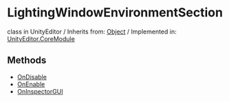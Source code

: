 # LightingWindowEnvironmentSection
class in UnityEditor
 / Inherits from: <a href="https://docs.unity3d.com/6000.1/Documentation/ScriptReference/Object.html">Object</a> / Implemented in: <a href="https://docs.unity3d.com/6000.1/Documentation/ScriptReference/UnityEditor.CoreModule.html">UnityEditor.CoreModule</a>

## Methods
- <a href="https://docs.unity3d.com/6000.1/Documentation/ScriptReference/LightingWindowEnvironmentSection.OnDisable.html">OnDisable</a>
- <a href="https://docs.unity3d.com/6000.1/Documentation/ScriptReference/LightingWindowEnvironmentSection.OnEnable.html">OnEnable</a>
- <a href="https://docs.unity3d.com/6000.1/Documentation/ScriptReference/LightingWindowEnvironmentSection.OnInspectorGUI.html">OnInspectorGUI</a>
